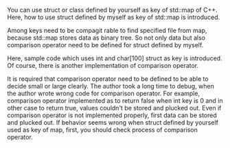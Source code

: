 You can use struct or class defined by yourself as key of std::map of C++.
Here, how to use struct defined by myself as key of std::map is introduced.

Among keys need to be compagit rable to find specified file from map, because std::map stores data as binary tree.
So not only data but also comparison operator need to be defined for struct defined by myself.

Here, sample code which uses int and char[100] struct as key is introduced.
Of course, there is another implementation of comparison operator.

It is required that comparison operator need to be defined to be able to decide small or large clearly.
The author took a long time to debug, when the author wrote wrong code for comparison operator.
For example, comparison operator implemented as to return false when int key is 0 and in other case to return true, values couldn't be stored and plucked out.
Even if comparison operator is not implemented properly, first data can be stored and plucked out.
If behavior seems wrong when struct defined by yourself used as key of map, first, you should check process of comparison operator. 
